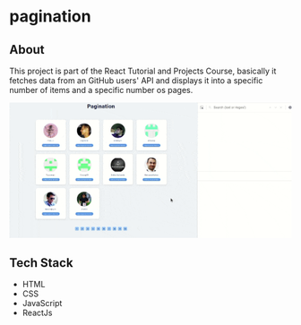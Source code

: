 # pagination

## About
This project is part of the React Tutorial and Projects Course, basically it fetches data from an GitHub users' API and displays it into a specific number of items and a specific number os pages.

<img src="https://github.com/TauDuque/pagination/blob/84202b009369e293f694676fc7a5303299fc8ef5/pagination-blopper3.gif" />

## Tech Stack
<ul>
  <li>HTML
    <li>CSS
      <li>JavaScript
        <li>ReactJs
        </ul>
